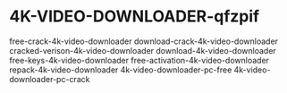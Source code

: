 # 4K-VIDEO-DOWNLOADER-qfzpif
free-crack-4k-video-downloader download-crack-4k-video-downloader cracked-verison-4k-video-downloader download-4k-video-downloader free-keys-4k-video-downloader free-activation-4k-video-downloader repack-4k-video-downloader 4k-video-downloader-pc-free 4k-video-downloader-pc-crack
